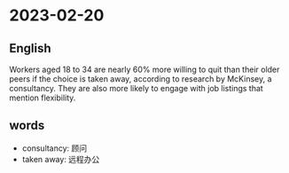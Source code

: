 # 2023-02-20

## English
Workers aged 18 to 34 are nearly 60%
more willing to quit than their older peers
if the choice is taken away, according to 
research by McKinsey, a consultancy. They
are also more likely to engage with job
listings that mention flexibility.


## words
* consultancy: 顾问
* taken away: 远程办公
